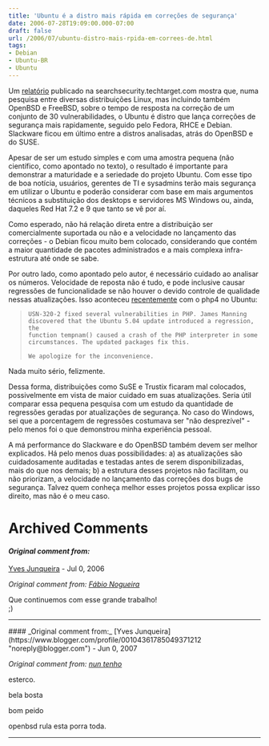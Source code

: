 ```yaml
---
title: 'Ubuntu é a distro mais rápida em correções de segurança'
date: 2006-07-28T19:09:00.000-07:00
draft: false
url: /2006/07/ubuntu-distro-mais-rpida-em-correes-de.html
tags: 
- Debian
- Ubuntu-BR
- Ubuntu
---
```


Um [relatório](http://searchsecurity.techtarget.com/originalContent/0,289142,sid14_gci1202417,00.htm) publicado na searchsecurity.techtarget.com mostra que, numa pesquisa entre diversas distribuições Linux, mas incluindo também OpenBSD e FreeBSD, sobre o tempo de resposta na correção de um conjunto de 30 vulnerabilidades, o Ubuntu é distro que lança correções de segurança mais rapidamente, seguido pelo Fedora, RHCE e Debian. Slackware ficou em último entre a distros analisadas, atrás do OpenBSD e do SUSE.  
  
Apesar de ser um estudo simples e com uma amostra pequena (não científico, como apontado no texto), o resultado é importante para demonstrar a maturidade e a seriedade do projeto Ubuntu. Com esse tipo de boa notícia, usuários, gerentes de TI e sysadmins terão mais segurança em utilizar o Ubuntu e poderão considerar com base em mais argumentos técnicos a substituição dos desktops e servidores MS Windows ou, ainda, daqueles Red Hat 7.2 e 9 que tanto se vê por aí.  
  
Como esperado, não há relação direta entre a distribuição ser comercialmente suportada ou não e a velocidade no lançamento das correções - o Debian ficou muito bem colocado, considerando que contém a maior quantidade de pacotes administrados e a mais complexa infra-estrutura até onde se sabe.  
  
Por outro lado, como apontado pelo autor, é necessário cuidado ao analisar os números. Velocidade de reposta não é tudo, e pode inclusive causar regressões de funcionalidade se não houver o devido controle de qualidade nessas atualizações. Isso aconteceu [recentemente](https://lists.ubuntu.com/archives/ubuntu-security-announce/2006-July/000370.html) com o php4 no Ubuntu:  

>   
> ```
> USN-320-2 fixed several vulnerabilities in PHP. James Manning  
> discovered that the Ubuntu 5.04 update introduced a regression, the  
> function tempnam() caused a crash of the PHP interpreter in some  
> circumstances. The updated packages fix this.
> ```  
> ```
> We apologize for the inconvenience.
> ```  

  
Nada muito sério, felizmente.  
  
Dessa forma, distribuições como SuSE e Trustix ficaram mal colocados, possivelmente em vista de maior cuidado em suas atualizações. Seria útil comparar essa pequena pesquisa com um estudo da quantidade de regressões geradas por atualizações de segurança. No caso do Windows, sei que a porcentagem de regressões costumava ser "não desprezível" - pelo menos foi o que demonstrou minha experiência pessoal.  
  
A má performance do Slackware e do OpenBSD também devem ser melhor explicados. Há pelo menos duas possibilidades: a) as atualizações são cuidadosamente auditadas e testadas antes de serem disponibilizadas, mais do que nos demais; b) a estrutura desses projetos não facilitam, ou não priorizam, a velocidade no lançamento das correções dos bugs de segurança. Talvez quem conheça melhor esses projetos possa explicar isso direito, mas não é o meu caso.
# Archived Comments

#### _Original comment from:_
[Yves Junqueira](https://www.blogger.com/profile/00104361785049371212 "noreply@blogger.com") - <time datetime="2006-07-30T04:39:00.000-07:00">Jul 0, 2006</time>

_Original comment from: [Fábio Nogueira](http://barraroumi.wordpress.com)_  
  
Que continuemos com esse grande trabalho!  
;)
<hr />
#### _Original comment from:_
[Yves Junqueira](https://www.blogger.com/profile/00104361785049371212 "noreply@blogger.com") - <time datetime="2007-06-09T18:16:00.000-07:00">Jun 0, 2007</time>

_Original comment from: [nun tenho](http://nuntenho)_  
  
esterco.  
  
bela bosta  
  
bom peido  
  
openbsd rula esta porra toda.
<hr />
